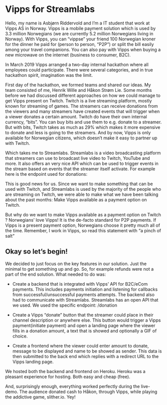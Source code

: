 # Vipps for Streamlabs

Hello, my name is Asbjørn Riddervold and I’m a IT student that work at Vipps AS in Norway. Vipps is a mobile payment solution which is used by 3.3 million Norwegians (we are currently 5.2 million Norwegians living in Norway). With Vipps, you can “vippse” your friend 100 Norwegian kroner for the dinner he paid for (person to person, “P2P”) or split the bill easily among your travel companions. You can also pay with Vipps when buying a new microwave on the internet (business to consumer, B2C).


In March 2019 Vipps arranged a two-day internal hackathon where all employees could participate. There were several categories, and in true hackathon spirit, imagination was the limit.


First day of the hackathon, we formed teams and shared our ideas. My team consisted of me, Henrik Wille and Håkon Strøm Lie. Some months before we had discussed different approaches on how we could manage to get Vipps present on Twitch. Twitch is a live streaming platform, mostly known for streaming of games. The streamers can receive donations from the viewers and many streamers have created events that will trigger when a viewer donates a certain amount. Twitch do have their own internal currency, “bits”. You can buy bits and use them to e.g. donate to a streamer. But with bits, Twitch takes as much as 29% which makes it more expensive to donate and less is going to the streamers. And by now, Vipps is only available for Norwegian citizens, which doesn’t make it easy to partner up with Twitch.


Which takes me to Streamlabs. Streamlabs is a video broadcasting platform that streamers can use to broadcast live video to Twitch, YouTube and more. It also offers an very nice API which can be used to trigger events in the stream based on events that the streamer itself activate. For example here is the endpoint used for donations:

This is good news for us. Since we want to make something that can be used with Twitch, and Streamlabs is used by the majority of the people who are streaming on Twitch, we were able to make what we have been talking about the past months: Make Vipps available as a payment option on Twitch.


But why do we want to make Vipps available as a payment option on Twitch ?
Norwegians’ love Vipps! It is the de-facto standard for P2P payments. If Vipps is a present payment option, Norwegians choose it pretty much all of the time. Remember, I work in Vipps, so read this statement with “a pinch of salt”


## Okay so let’s begin!
We decided to just focus on the key features in our solution. Just the minimal to get something up and go. So, for example refunds were not a part of the end solution. What needed to do was:

* Create a backend that is integrated with Vipps’ API for B2C/eCom payments. This includes payments initiation and listening for callbacks from successful/unsuccessful payments attempts. The backend also had to communicate with Streamlabs. Streamlabs has an open API that we used. We used the specific endpoint: /donation

* Create a Vipps “donate” button that the streamer could place in their channel description or anywhere else. This button would trigger a Vipps payment(initiate payment) and open a landing page where the viewer fills in a donation amount, a text that is showed and optionally a GIF of choice.
* Create a frontend where the viewer could enter amount to donate, message to be displayed and name to be showed as sender. This data is then submitted to the back end which replies with a redirect URL to the Vipps landing page.


We hosted both the backend and frontend on Heroku. Heroku was a pleasant experience for hosting. Both easy and cheap (free).


And, surprisingly enough, everything worked perfectly during the live-demo. The audience donated cash to Håkon, through Vipps, while playing the addictive game, slither.io. Yey!
